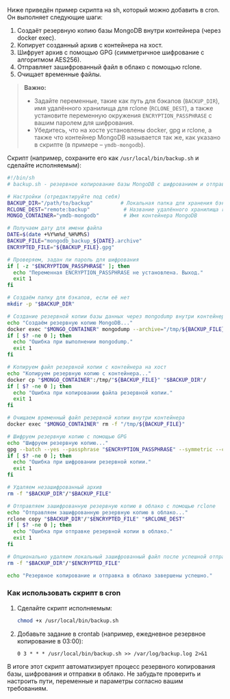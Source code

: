 Ниже приведён пример скрипта на sh, который можно добавить в cron. Он выполняет следующие шаги:

1. Создаёт резервную копию базы MongoDB внутри контейнера (через docker exec).
2. Копирует созданный архив с контейнера на хост.
3. Шифрует архив с помощью GPG (симметричное шифрование с алгоритмом AES256).
4. Отправляет зашифрованный файл в облако с помощью rclone.
5. Очищает временные файлы.

> **Важно:**  
> - Задайте переменные, такие как путь для бэкапов (`BACKUP_DIR`), имя удалённого хранилища для rclone (`RCLONE_DEST`), а также установите переменную окружения `ENCRYPTION_PASSPHRASE` с вашим паролем для шифрования.  
> - Убедитесь, что на хосте установлены docker, gpg и rclone, а также что контейнер MongoDB называется так же, как указано в скрипте (в примере – `ymdb-mongodb`).

Скрипт (например, сохраните его как `/usr/local/bin/backup.sh` и сделайте исполняемым):

```sh
#!/bin/sh
# backup.sh - резервное копирование базы MongoDB с шифрованием и отправкой в облако

# Настройки (отредактируйте под себя)
BACKUP_DIR="/path/to/backup"         # Локальная папка для хранения бэкапов
RCLONE_DEST="remote:backup"           # Название удалённого хранилища rclone (напр., remote:backup)
MONGO_CONTAINER="ymdb-mongodb"        # Имя контейнера MongoDB

# Получаем дату для имени файла
DATE=$(date +%Y%m%d_%H%M%S)
BACKUP_FILE="mongodb_backup_${DATE}.archive"
ENCRYPTED_FILE="${BACKUP_FILE}.gpg"

# Проверяем, задан ли пароль для шифрования
if [ -z "$ENCRYPTION_PASSPHRASE" ]; then
  echo "Переменная ENCRYPTION_PASSPHRASE не установлена. Выход."
  exit 1
fi

# Создаём папку для бэкапов, если её нет
mkdir -p "$BACKUP_DIR"

# Создание резервной копии базы данных через mongodump внутри контейнера
echo "Создаём резервную копию MongoDB..."
docker exec "$MONGO_CONTAINER" mongodump --archive="/tmp/${BACKUP_FILE}" --gzip
if [ $? -ne 0 ]; then
  echo "Ошибка при выполнении mongodump."
  exit 1
fi

# Копируем файл резервной копии с контейнера на хост
echo "Копируем резервную копию с контейнера..."
docker cp "$MONGO_CONTAINER":/tmp/"${BACKUP_FILE}" "$BACKUP_DIR"/
if [ $? -ne 0 ]; then
  echo "Ошибка при копировании файла резервной копии."
  exit 1
fi

# Очищаем временный файл резервной копии внутри контейнера
docker exec "$MONGO_CONTAINER" rm -f "/tmp/${BACKUP_FILE}"

# Шифруем резервную копию с помощью GPG
echo "Шифруем резервную копию..."
gpg --batch --yes --passphrase "$ENCRYPTION_PASSPHRASE" --symmetric --cipher-algo AES256 -o "$BACKUP_DIR"/"$ENCRYPTED_FILE" "$BACKUP_DIR"/"$BACKUP_FILE"
if [ $? -ne 0 ]; then
  echo "Ошибка при шифровании резервной копии."
  exit 1
fi

# Удаляем незашифрованный архив
rm -f "$BACKUP_DIR"/"$BACKUP_FILE"

# Отправляем зашифрованную резервную копию в облако с помощью rclone
echo "Отправляем зашифрованную резервную копию в облако..."
rclone copy "$BACKUP_DIR"/"$ENCRYPTED_FILE" "$RCLONE_DEST"
if [ $? -ne 0 ]; then
  echo "Ошибка при отправке резервной копии в облако."
  exit 1
fi

# Опционально удаляем локальный зашифрованный файл после успешной отправки
rm -f "$BACKUP_DIR"/"$ENCRYPTED_FILE"

echo "Резервное копирование и отправка в облако завершены успешно."
```

### Как использовать скрипт в cron

1. Сделайте скрипт исполняемым:

   ```bash
   chmod +x /usr/local/bin/backup.sh
   ```

2. Добавьте задание в crontab (например, ежедневное резервное копирование в 03:00):

   ```cron
   0 3 * * * /usr/local/bin/backup.sh >> /var/log/backup.log 2>&1
   ```

В итоге этот скрипт автоматизирует процесс резервного копирования базы, шифрования и отправки в облако. Не забудьте проверить и настроить пути, переменные и параметры согласно вашим требованиям.